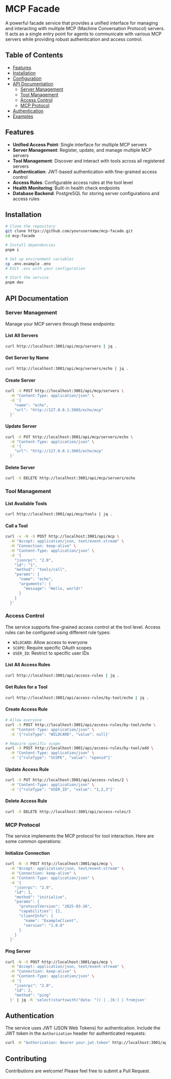# MCP Facade

A powerful facade service that provides a unified interface for managing and interacting with multiple MCP (Machine Conversation Protocol) servers. It acts as a single entry point for agents to communicate with various MCP servers while providing robust authentication and access control.

## Table of Contents

- [Features](#features)
- [Installation](#installation)
- [Configuration](#configuration)
- [API Documentation](#api-documentation)
  - [Server Management](#server-management)
  - [Tool Management](#tool-management)
  - [Access Control](#access-control)
  - [MCP Protocol](#mcp-protocol)
- [Authentication](#authentication)
- [Examples](#examples)

## Features

- **Unified Access Point**: Single interface for multiple MCP servers
- **Server Management**: Register, update, and manage multiple MCP servers
- **Tool Management**: Discover and interact with tools across all registered servers
- **Authentication**: JWT-based authentication with fine-grained access control
- **Access Rules**: Configurable access rules at the tool level
- **Health Monitoring**: Built-in health check endpoints
- **Database Backend**: PostgreSQL for storing server configurations and access rules

## Installation

```bash
# Clone the repository
git clone https://github.com/yourusername/mcp-facade.git
cd mcp-facade

# Install dependencies
pnpm i

# Set up environment variables
cp .env.example .env
# Edit .env with your configuration

# Start the service
pnpm dev
```

## API Documentation

### Server Management

Manage your MCP servers through these endpoints:

#### List All Servers
```bash
curl http://localhost:3001/api/mcp/servers | jq .
```

#### Get Server by Name
```bash
curl http://localhost:3001/api/mcp/servers/echo | jq .
```

#### Create Server
```bash
curl -X POST http://localhost:3001/api/mcp/servers \
  -H "Content-Type: application/json" \
  -d '{
    "name": "echo",
    "url": "http://127.0.0.1:3003/echo/mcp"
  }'
```

#### Update Server
```bash
curl -X PUT http://localhost:3001/api/mcp/servers/echo \
  -H "Content-Type: application/json" \
  -d '{
    "url": "http://127.0.0.1:3003/echo/mcp"
  }'
```

#### Delete Server
```bash
curl -X DELETE http://localhost:3001/api/mcp/servers/echo
```

### Tool Management

#### List Available Tools
```bash
curl http://localhost:3001/api/mcp/tools | jq .
```

#### Call a Tool
```bash
curl -v -N -X POST http://localhost:3001/api/mcp \
  -H "Accept: application/json, text/event-stream" \
  -H "Connection: keep-alive" \
  -H "Content-Type: application/json" \
  -d '{
    "jsonrpc": "2.0",
    "id": "1",
    "method": "tools/call",
    "params": {
      "name": "echo",
      "arguments": {
        "message": "Hello, world!"
      }
    }
  }'
```

### Access Control

The service supports fine-grained access control at the tool level. Access rules can be configured using different rule types:

- `WILDCARD`: Allow access to everyone
- `SCOPE`: Require specific OAuth scopes
- `USER_ID`: Restrict to specific user IDs

#### List All Access Rules
```bash
curl http://localhost:3001/api/access-rules | jq .
```

#### Get Rules for a Tool
```bash
curl http://localhost:3001/api/access-rules/by-tool/echo | jq .
```

#### Create Access Rule
```bash
# Allow everyone
curl -X POST http://localhost:3001/api/access-rules/by-tool/echo \
  -H "Content-Type: application/json" \
  -d '{"ruleType": "WILDCARD", "value": null}'

# Require specific scope
curl -X POST http://localhost:3001/api/access-rules/by-tool/add \
  -H "Content-Type: application/json" \
  -d '{"ruleType": "SCOPE", "value": "openid"}'
```

#### Update Access Rule
```bash
curl -X PUT http://localhost:3001/api/access-rules/2 \
  -H "Content-Type: application/json" \
  -d '{"ruleType": "USER_ID", "value": "1,2,3"}'
```

#### Delete Access Rule
```bash
curl -X DELETE http://localhost:3001/api/access-rules/3
```

### MCP Protocol

The service implements the MCP protocol for tool interaction. Here are some common operations:

#### Initialize Connection
```bash
curl -N -X POST http://localhost:3001/api/mcp \
  -H "Accept: application/json, text/event-stream" \
  -H "Connection: keep-alive" \
  -H "Content-Type: application/json" \
  -d '{
    "jsonrpc": "2.0",
    "id": 1,
    "method": "initialize",
    "params": {
      "protocolVersion": "2025-03-26",
      "capabilities": {},
      "clientInfo": {
        "name": "ExampleClient",
        "version": "1.0.0"
      }
    }
  }'
```

#### Ping Server
```bash
curl -N -X POST http://localhost:3001/api/mcp \
  -H "Accept: application/json, text/event-stream" \
  -H "Connection: keep-alive" \
  -H "Content-Type: application/json" \
  -d '{
    "jsonrpc": "2.0",
    "id": 2,
    "method": "ping"
  }' | jq -R 'select(startswith("data: ")) | .[6:] | fromjson'
```

## Authentication

The service uses JWT (JSON Web Tokens) for authentication. Include the JWT token in the `Authorization` header for authenticated requests:

```bash
curl -H "Authorization: Bearer your.jwt.token" http://localhost:3001/api/mcp/tools
```

## Contributing

Contributions are welcome! Please feel free to submit a Pull Request.
